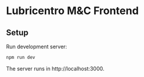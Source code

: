 # Lubricentro M&C Frontend

## Setup

Run development server:

```bash
npm run dev
```

The server runs in http://localhost:3000.